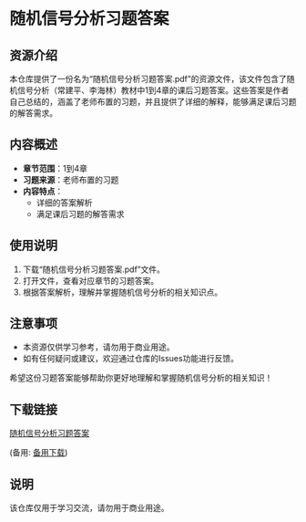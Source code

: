 # 随机信号分析习题答案

## 资源介绍

本仓库提供了一份名为“随机信号分析习题答案.pdf”的资源文件，该文件包含了随机信号分析（常建平、李海林）教材中1到4章的课后习题答案。这些答案是作者自己总结的，涵盖了老师布置的习题，并且提供了详细的解释，能够满足课后习题的解答需求。

## 内容概述

- **章节范围**：1到4章
- **习题来源**：老师布置的习题
- **内容特点**：
  - 详细的答案解析
  - 满足课后习题的解答需求

## 使用说明

1. 下载“随机信号分析习题答案.pdf”文件。
2. 打开文件，查看对应章节的习题答案。
3. 根据答案解析，理解并掌握随机信号分析的相关知识点。

## 注意事项

- 本资源仅供学习参考，请勿用于商业用途。
- 如有任何疑问或建议，欢迎通过仓库的Issues功能进行反馈。

希望这份习题答案能够帮助你更好地理解和掌握随机信号分析的相关知识！

## 下载链接
[随机信号分析习题答案](https://pan.quark.cn/s/529d02aca0e1) 

(备用: [备用下载](https://pan.baidu.com/s/1EaX33zWwBrWlk4du7CtxTA?pwd=1234))

## 说明

该仓库仅用于学习交流，请勿用于商业用途。
